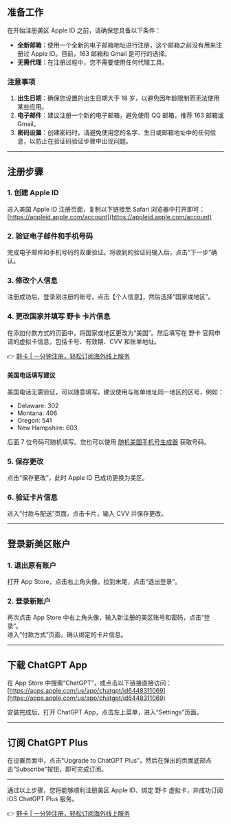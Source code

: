 ## 准备工作

在开始注册美区 Apple ID 之前，请确保您具备以下条件：

- **全新邮箱**：使用一个全新的电子邮箱地址进行注册，这个邮箱之前没有用来注册过 Apple ID。目前，163 邮箱和 Gmail 是可行的选择。
- **无需代理**：在注册过程中，您不需要使用任何代理工具。

### 注意事项

1. **出生日期**：确保您设置的出生日期大于 18 岁，以避免因年龄限制而无法使用某些应用。
2. **电子邮件**：建议注册一个新的电子邮箱，避免使用 QQ 邮箱，推荐 163 邮箱或 Gmail。
3. **密码设置**：创建密码时，请避免使用您的名字、生日或邮箱地址中的任何信息，以防止在验证码验证步骤中出现问题。

---

## 注册步骤

### 1. 创建 Apple ID

进入美国 Apple ID 注册页面，复制以下链接至 Safari 浏览器中打开即可：  
[https://appleid.apple.com/account](https://appleid.apple.com/account)

### 2. 验证电子邮件和手机号码

完成电子邮件和手机号码的双重验证。将收到的验证码输入后，点击“下一步”确认。

### 3. 修改个人信息

注册成功后，登录刚注册的账号，点击【个人信息】，然后选择“国家或地区”。

### 4. 更改国家并填写 野卡 卡片信息

在添加付款方式的页面中，将国家或地区更改为“美国”。然后填写在 野卡 官网申请的虚拟卡信息，包括卡号、有效期、CVV 和账单地址。

👉 [野卡 | 一分钟注册，轻松订阅海外线上服务](https://bit.ly/bewildcard)

#### 美国电话填写建议

美国电话无需验证，可以随意填写。建议使用与账单地址同一地区的区号，例如：

- Delaware: 302  
- Montana: 406  
- Oregon: 541  
- New Hampshire: 603  

后面 7 位号码可随机填写。您也可以使用 [随机美国手机号生成器](https://www.generatormix.com/random-phone-numbers) 获取号码。

### 5. 保存更改

点击“保存更改”，此时 Apple ID 已成功更换为美区。

### 6. 验证卡片信息

进入“付款与配送”页面，点击卡片，输入 CVV 并保存更改。

---

## 登录新美区账户

### 1. 退出原有账户

打开 App Store，点击右上角头像，拉到末尾，点击“退出登录”。

### 2. 登录新账户

再次点击 App Store 中右上角头像，输入新注册的美区账号和密码，点击“登录”。  
进入“付款方式”页面，确认绑定的卡片信息。

---

## 下载 ChatGPT App

在 App Store 中搜索“ChatGPT”，或点击以下链接直接访问：  
[https://apps.apple.com/us/app/chatgpt/id6448311069](https://apps.apple.com/us/app/chatgpt/id6448311069)

安装完成后，打开 ChatGPT App，点击左上菜单，进入“Settings”页面。

---

## 订阅 ChatGPT Plus

在设置页面中，点击“Upgrade to ChatGPT Plus”，然后在弹出的页面底部点击“Subscribe”按钮，即可完成订阅。

---

通过以上步骤，您将能够顺利注册美区 Apple ID、绑定 野卡 虚拟卡，并成功订阅 iOS ChatGPT Plus 服务。

👉 [野卡 | 一分钟注册，轻松订阅海外线上服务](https://bit.ly/bewildcard)